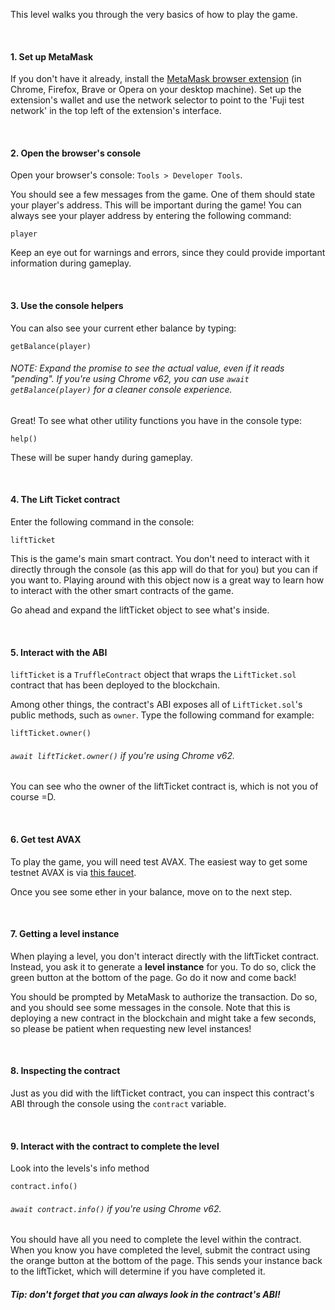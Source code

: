 This level walks you through the very basics of how to play the game.

&nbsp;

#### 1. Set up MetaMask

If you don't have it already, install the [MetaMask browser extension](https://metamask.io/) (in Chrome, Firefox, Brave or Opera on your desktop machine).
Set up the extension's wallet and use the network selector to point to the 'Fuji test network' in the top left of the extension's interface.

&nbsp;

#### 2. Open the browser's console

Open your browser's console: `Tools > Developer Tools`.

You should see a few messages from the game. One of them should state your player's address. This will be important during the game! You can always see your player address by entering the following command:

```
player
```

Keep an eye out for warnings and errors, since they could provide important information during gameplay.

&nbsp;

#### 3. Use the console helpers

You can also see your current ether balance by typing:

```
getBalance(player)
```

###### NOTE: Expand the promise to see the actual value, even if it reads "pending". If you're using Chrome v62, you can use `await getBalance(player)` for a cleaner console experience.

Great! To see what other utility functions you have in the console type:

```
help()
```

These will be super handy during gameplay.

&nbsp;

#### 4. The Lift Ticket contract

Enter the following command in the console:

```
liftTicket
```

This is the game's main smart contract. You don't need to interact with it directly through the console (as this app will do that for you) but you can if you want to. Playing around with this object now is a great way to learn how to interact with the other smart contracts of the game.

Go ahead and expand the liftTicket object to see what's inside.

&nbsp;

#### 5. Interact with the ABI

`liftTicket` is a `TruffleContract` object that wraps the `LiftTicket.sol` contract that has been deployed to the blockchain.

Among other things, the contract's ABI exposes all of `LiftTicket.sol`'s public methods, such as `owner`. Type the following command for example:

```
liftTicket.owner()
```

###### `await liftTicket.owner()` if you're using Chrome v62.

You can see who the owner of the liftTicket contract is, which is not you of course =D.

&nbsp;

#### 6. Get test AVAX

To play the game, you will need test AVAX. The easiest way to get some testnet AVAX is via [this faucet](https://faucet.avax-test.network/).

Once you see some ether in your balance, move on to the next step.

&nbsp;

#### 7. Getting a level instance

When playing a level, you don't interact directly with the liftTicket contract. Instead, you ask it to generate a **level instance** for you. To do so, click the green button at the bottom of the page. Go do it now and come back!

You should be prompted by MetaMask to authorize the transaction. Do so, and you should see some messages in the console. Note that this is deploying a new contract in the blockchain and might take a few seconds, so please be patient when requesting new level instances!

&nbsp;

#### 8. Inspecting the contract

Just as you did with the liftTicket contract, you can inspect this contract's ABI through the console using the `contract` variable.

&nbsp;

#### 9. Interact with the contract to complete the level

Look into the levels's info method

```
contract.info()
```

###### `await contract.info()` if you're using Chrome v62.

You should have all you need to complete the level within the contract.
When you know you have completed the level, submit the contract using the orange button at the bottom of the page.
This sends your instance back to the liftTicket, which will determine if you have completed it.

##### Tip: don't forget that you can always look in the contract's ABI!
